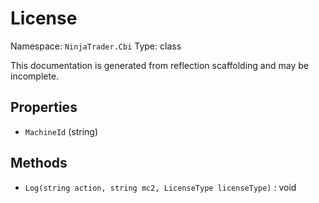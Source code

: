 # License

Namespace: `NinjaTrader.Cbi`
Type: class

This documentation is generated from reflection scaffolding and may be incomplete.

## Properties
- `MachineId` (string)

## Methods
- `Log(string action, string mc2, LicenseType licenseType)` : void
